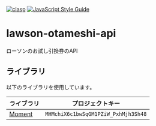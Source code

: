 [![clasp](https://img.shields.io/badge/built%20with-clasp-4285f4.svg)](https://github.com/google/clasp)
[![JavaScript Style Guide](https://img.shields.io/badge/code_style-standard-brightgreen.svg)](https://standardjs.com)

# lawson-otameshi-api
ローソンのお試し引換券のAPI

## ライブラリ
以下のライブラリを使用しています。

|ライブラリ|プロジェクトキー|
|---|---|
|[Moment](https://momentjs.com/)|`MHMchiX6c1bwSqGM1PZiW_PxhMjh3Sh48`|
